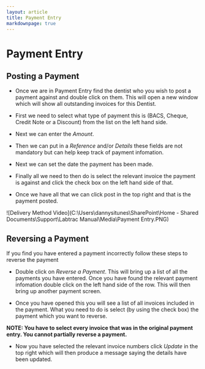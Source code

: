 ```yaml
---
layout: article
title: Payment Entry
markdownpage: true
---
```

# Payment Entry


<a class="offset" name="4.1"></a>
## Posting a Payment



+ Once we are in Payment Entry find the dentist who you wish to post a payment against and double click on them. This will open a new window which will show all outstanding invoices for this Dentist. 



+ First we need to select what type of payment this is (BACS, Cheque, Credit Note or a Discount) from the list on the left hand side.



+ Next we can enter the *Amount*.



+ Then we can put in a *Reference* and/or *Details* these fields are not mandatory but can help keep track of payment infomation.



+ Next we can set the date the payment has been made.



+ Finally all we need to then do is select the relevant invoice the payment is against and click the check box on the left hand side of that.



+ Once we have all that we can click post in the top right and that is the payment posted.



![Delivery Method Video](C:\Users\dannysitunes\SharePoint\Home - Shared Documents\Support\Labtrac Manual\Media\Payment Entry.PNG)


<a class="offset" name="4.2"></a>
## Reversing a Payment



If you find you have entered a payment incorrectly follow these steps to reverse the payment



+ Double click on *Reverse a Payment*. This will bring up a list of all the payments you have entered. Once you have found the relevant payment infomation double click on the left hand side of the row. This will then bring up another payment screen.



+ Once you have opened this you will see a list of all invoices included in the payment. What you need to do is select (by using the check box) the payment which you want to reverse.



**NOTE: You have to select every invoice that was in the original payment entry. You cannot partially reverse a payment.**



+ Now you have selected the relevant invoice numbers click *Update* in the top right which will then produce a message saying the details have been updated.